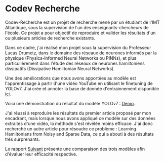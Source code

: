 # Codev Recherche

Codev-Recherche est un projet de recherche mené par un étudiant de l'IMT Atlantique, sous la supervision de l'un des enseignants-chercheurs de l'école. Ce projet a pour objectif de reproduire et valider les résultats d'un ou plusieurs articles de recherche existants.

Dans ce cadre, j'ai réalisé mon projet sous la supervision du Professeur Lucas Drumetz, dans le domaine des réseaux de neurones informés par la physique (Physics-Informed Neural Networks ou PINNs), et plus particulièrement dans l'étude des réseaux de neurones hamiltoniens dissipatifs (Dissipative Hamiltonian Neural Networks).

Une des améliorations que nous avons apportées au modèle est l'apprentissage à partir d'une vidéo YouTube en utilisant le finetuning de YOLOv7. J'ai crée et annoter la base de donnée d'entrainnement disponible [ici](https://universe.roboflow.com/pendulum/ccprime/browse?queryText=&pageSize=50&startingIndex=0&browseQuery=true).

Voici une démonstration du résultat du modèle YOLOv7 : [Demo](https://github.com/lha2023/Codev-Recherche/blob/main/Outputs/Output%20YoloV7.mp4).

J'ai réussi à reproduire les résultats du premier article proposé par mon encadrant, mais lorsque nous avons appliqué ce modèle sur des données extraites d'une vidéo, la méthode s'est révélée moins efficace. J'ai donc recherché un autre article pour résoudre ce problème : Learning Hamiltonians from Noisy and Sparse Data, ce qui a abouti à des résultats très surprenants.

Le rapport [Suivant](https://github.com/lha2023/Codev-Recherche/blob/main/Rapport%20CODEV%20Recherche.pdf) présente une comparaison des trois modèles afin d'évaluer leur efficacité respective.
